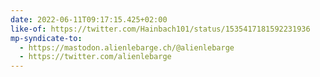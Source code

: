 ```yaml
---
date: 2022-06-11T09:17:15.425+02:00
like-of: https://twitter.com/Hainbach101/status/1535417181592231936
mp-syndicate-to:
  - https://mastodon.alienlebarge.ch/@alienlebarge
  - https://twitter.com/alienlebarge
---
```

